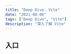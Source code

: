 ```yaml
---
title: "Deep Dive: Vite"
date: "2021-08-08"
tags: ["Deep Dive", "Vite"]
description: "深入了解 Vite"
---
```


## 入口
